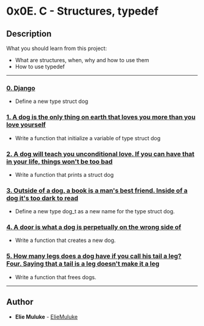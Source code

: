 # 0x0E. C - Structures, typedef

## Description
What you should learn from this project:

* What are structures, when, why and how to use them
* How to use typedef

---

### [0. Django](./dog.h)
* Define a new type struct dog

### [1. A dog is the only thing on earth that loves you more than you love yourself](./1-init_dog.c)
* Write a function that initialize a variable of type struct dog

### [2. A dog will teach you unconditional love. If you can have that in your life, things won't be too bad](./2-print_dog.c)
* Write a function that prints a struct dog

### [3. Outside of a dog, a book is a man's best friend. Inside of a dog it's too dark to read](./dog.h)
* Define a new type dog_t as a new name for the type struct dog.

### [4. A door is what a dog is perpetually on the wrong side of](./4-new_dog.c)
* Write a function that creates a new dog.

### [5. How many legs does a dog have if you call his tail a leg? Four. Saying that a tail is a leg doesn't make it a leg](./5-free_dog.c)
* Write a function that frees dogs.

---

## Author
* **Elie Muluke** - [ElieMuluke](https://github.com/ElieMuluke)
